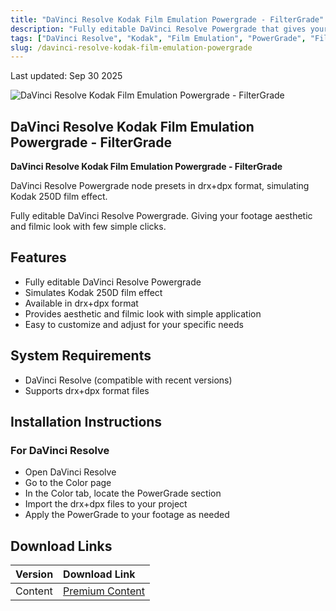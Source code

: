 ```yaml
---
title: "DaVinci Resolve Kodak Film Emulation Powergrade - FilterGrade"
description: "Fully editable DaVinci Resolve Powergrade that gives your footage aesthetic and filmic look with few simple clicks, simulating Kodak 250D film effect"
tags: ["DaVinci Resolve", "Kodak", "Film Emulation", "PowerGrade", "FilterGrade", "Color Grading", "Video Color Grading", "Film Color Grading", "DaVinci Resolve Color Grading", "DaVinci Resolve Presets"]
slug: /davinci-resolve-kodak-film-emulation-powergrade
---
```


Last updated: Sep 30 2025

![DaVinci Resolve Kodak Film Emulation Powergrade - FilterGrade](https://www.gfxcamp.com/wp-content/uploads/2025/09/FilterGrade-Davinci-Resolve-Kodak-film-Emulation-Powergrade.jpg)

## DaVinci Resolve Kodak Film Emulation Powergrade - FilterGrade

**DaVinci Resolve Kodak Film Emulation Powergrade - FilterGrade**

DaVinci Resolve Powergrade node presets in drx+dpx format, simulating Kodak 250D film effect.

Fully editable DaVinci Resolve Powergrade. Giving your footage aesthetic and filmic look with few simple clicks.

## Features

- Fully editable DaVinci Resolve Powergrade
- Simulates Kodak 250D film effect
- Available in drx+dpx format
- Provides aesthetic and filmic look with simple application
- Easy to customize and adjust for your specific needs

## System Requirements

- DaVinci Resolve (compatible with recent versions)
- Supports drx+dpx format files

## Installation Instructions

### For DaVinci Resolve
- Open DaVinci Resolve
- Go to the Color page
- In the Color tab, locate the PowerGrade section
- Import the drx+dpx files to your project
- Apply the PowerGrade to your footage as needed

## Download Links

| Version | Download Link |
| :---| :--- |
| Content | [Premium Content](https://wa.me/8613237610083) |